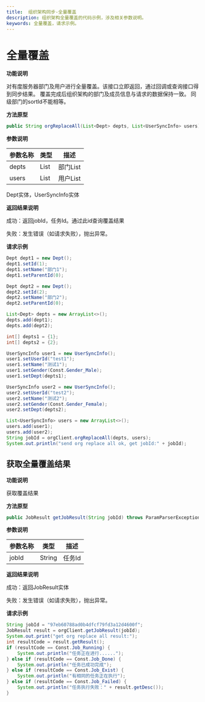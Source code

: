 ```yaml
---
title:  组织架构同步-全量覆盖
description: 组织架构全量覆盖的代码示例，涉及相关参数说明。
keywords: 全量覆盖，请求示例。
---
```


# 全量覆盖

**功能说明**

对有度服务器部门及用户进行全量覆盖。该接口立即返回，通过回调或查询接口得到同步结果。 覆盖完成后组织架构的部门及成员信息与请求的数据保持一致。 同级部门的sortId不能相等。

**方法原型**

```java
public String orgReplaceAll(List<Dept> depts, List<UserSyncInfo> users) throws ParamParserException, AESCryptoException, HttpRequestException;
```

**参数说明**

| 参数名称 | 类型 | 描述     |
| -------- | ---- | -------- |
| depts    | List | 部门List |
| users    | List | 用户List |

Dept实体，UserSyncInfo实体

**返回结果说明**

成功：返回jobId，任务Id。通过此id查询覆盖结果

失败：发生错误（如请求失败），抛出异常。

**请求示例**

```java
Dept dept1 = new Dept();
dept1.setId(1);
dept1.setName("部门1");
dept1.setParentId(0);

Dept dept2 = new Dept();
dept2.setId(2);
dept2.setName("部门2");
dept2.setParentId(0);

List<Dept> depts = new ArrayList<>();
depts.add(dept1);
depts.add(dept2);

int[] depts1 = {1};
int[] depts2 = {2};

UserSyncInfo user1 = new UserSyncInfo();
user1.setUserId("test1");
user1.setName("测试1");
user1.setGender(Const.Gender_Male);
user1.setDept(depts1);

UserSyncInfo user2 = new UserSyncInfo();
user2.setUserId("test2");
user2.setName("测试2");
user2.setGender(Const.Gender_Female);
user2.setDept(depts2);

List<UserSyncInfo> users = new ArrayList<>();
users.add(user1);
users.add(user2);
String jobId = orgClient.orgReplaceAll(depts, users);
System.out.println("send org replace all ok, get jobId:" + jobId);
```

## 获取全量覆盖结果

**功能说明**

获取覆盖结果

**方法原型**

```java
public JobResult getJobResult(String jobId) throws ParamParserException, HttpRequestException, AESCryptoException;
```

**参数说明**

| 参数名称 | 类型   | 描述   |
| -------- | ------ | ------ |
| jobId    | String | 任务Id |

**返回结果说明**

成功：返回JobResult实体

失败：发生错误（如请求失败），抛出异常。

**请求示例**

```java
String jobId = "97eb60788ad0b4dfcf79fd3a12d4600f";
JobResult result = orgClient.getJobResult(jobId);
System.out.print("get org replace all result:");
int resultCode = result.getResult();
if (resultCode == Const.Job_Running) {
    System.out.println("任务正在进行......");
} else if (resultCode == Const.Job_Done) {
    System.out.println("任务已成功完成");
} else if (resultCode == Const.Job_Exist) {
    System.out.println("有相同的任务正在执行");
} else if (resultCode == Const.Job_Failed) {
    System.out.println("任务执行失败：" + result.getDesc());
}
```